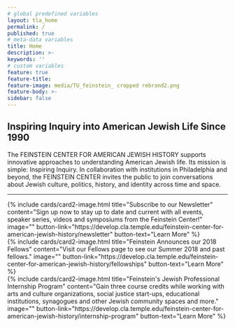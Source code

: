 ```yaml
---
# global predefined variables
layout: tla_home
permalink: /
published: true
# meta-data variables
title: Home
description: >-
keywords: ''
# custom variables
feature: true
feature-title: 
feature-image: media/TU_feinstein_ cropped rebrand2.png
feature-body: >-
sidebar: false
---
```

## Inspiring Inquiry into American Jewish Life Since 1990
The FEINSTEIN CENTER FOR AMERICAN JEWISH HISTORY supports innovative approaches to understanding American Jewish life. Its mission is simple: Inspiring Inquiry. In collaboration with institutions in Philadelphia and beyond, the FEINSTEIN CENTER invites the public to join conversations about Jewish culture, politics, history, and identity across time and space.

___

<div class="row row-wide">
  <div class="col m12 l4">{% include cards/card2-image.html 
    title="Subscribe to our Newsletter" 
    content="Sign up now to stay up to date and current with all events, speaker series, videos and symposiums from the Feinstein Center!" 
    image="" 
    button-link="https://develop.cla.temple.edu/feinstein-center-for-american-jewish-history/newsletter" 
    button-text="Learn More" %}
  </div>
  <div class="row row-wide">
    <div class="col m12 l4">{% include cards/card2-image.html 
      title="Feinstein Announces our 2018 Fellows" 
      content="Visit our Fellows page to see our Summer 2018 and past fellows." 
      image="" 
      button-link="https://develop.cla.temple.edu/feinstein-center-for-american-jewish-history/fellowships" 
      button-text="Learn More" %}
    </div>
    <div class="row row-wide">
      <div class="col m12 l4">{% include cards/card2-image.html 
        title="Feinstein's Jewish Professional Internship Program" 
        content="Gain three course credits while working with arts and culture organizations, social justice start-ups, educational institutions, synagogues and other Jewish community spaces and more." 
        image="" 
        button-link="https://develop.cla.temple.edu/feinstein-center-for-american-jewish-history/internship-program" 
        button-text="Learn More" %}
      </div>
</div>
